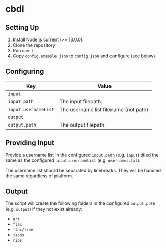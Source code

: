 # cbdl

## Setting Up
1. Install [Node.js](https:///nodejs.org/) current (>= 13.0.0).
2. Clone the repository.
3. Run `npm i`.
4. Copy `config.example.json` to `config.json` and configure (see below).

## Configuring

Key | Value
--- | ---
`input` |
`input.path` | The input filepath.
`input.usernameList` | The username list filename (not path). 
`output` |
`output.path` | The output filepath.

## Providing Input

Provide a username list in the configured `input.path` (e.g. `input`) titled
the same as the configured `input.usernameList` (e.g. `usernames.txt`).

The username list should be separated by linebreaks. They will be handled the same
regardless of platform.

## Output

The script will create the following folders in the configured `output.path`
(e.g. `output`) if they not exist already:

- `art`
- `flac`
- `flac/free`
- `jsons`
- `rips`
